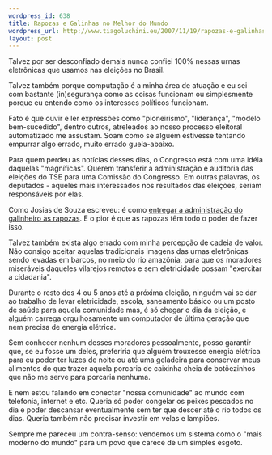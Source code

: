 ```yaml
--- 
wordpress_id: 638
title: Rapozas e Galinhas no Melhor do Mundo
wordpress_url: http://www.tiagoluchini.eu/2007/11/19/rapozas-e-galinhas-no-melhor-do-mundo/
layout: post
---
```

Talvez por ser desconfiado demais nunca confiei 100% nessas urnas eletrônicas que usamos nas eleições no Brasil.

Talvez também porque computação é a minha área de atuação e eu sei com bastante (in)segurança como as coisas funcionam ou simplesmente porque eu entendo como os interesses políticos funcionam.

Fato é que ouvir e ler expressões como "pioneirismo", "liderança", "modelo bem-sucedido", dentro outros, atreleados ao nosso processo eleitoral automatizado me assustam. Soam como se alguém estivesse tentando empurrar algo errado, muito errado guela-abaixo.

Para quem perdeu as notícias desses dias, o Congresso está com uma idéia daquelas "magníficas". Querem transferir a administração e auditoria das eleições do TSE para uma Comissão do Congresso. Em outras palavras, os deputados - aqueles mais interessados nos resultados das eleições, seriam responsáveis por elas.

Como Josias de Souza escreveu: é como <a href="http://josiasdesouza.folha.blog.uol.com.br/arch2007-11-18_2007-11-24.html#2007_11-18_18_34_40-10045644-27" target="_blank">entregar a administração do galinheiro às rapozas</a>. E o pior é que as rapozas têm todo o poder de fazer isso.

Talvez também exista algo errado com minha percepção de cadeia de valor. Não consigo aceitar aquelas tradicionais imagens das urnas eletrônicas sendo levadas em barcos, no meio do rio amazônia, para que os moradores miseráveis daqueles vilarejos remotos e sem eletricidade possam "exercitar a cidadania".

Durante o resto dos 4 ou 5 anos até a próxima eleição, ninguém vai se dar ao trabalho de levar eletricidade, escola, saneamento básico ou um posto de saúde para aquela comunidade mas, é só chegar o dia da eleição, e alguém carrega orgulhosamente um computador de última geração que nem precisa de energia elétrica.

Sem conhecer nenhum desses moradores pessoalmente, posso garantir que, se eu fosse um deles, preferiria que alguém trouxesse energia elétrica para eu poder ter luzes de noite ou até uma geladeira para conservar meus alimentos do que trazer aquela porcaria de caixinha cheia de botõezinhos que não me serve para porcaria nenhuma.

E nem estou falando em conectar "nossa comunidade" ao mundo com telefonia, internet e etc. Queria só poder congelar os peixes pescados no dia e poder descansar eventualmente sem ter que descer até o rio todos os dias. Queria também não precisar investir em velas e lampiões.

Sempre me pareceu um contra-senso: vendemos um sistema como o "mais moderno do mundo" para um povo que carece de um simples esgoto.
